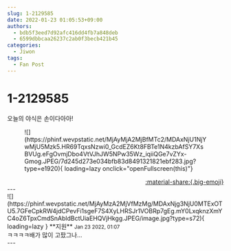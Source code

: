 ```yaml
---
slug: 1-2129585
date: 2022-01-23 01:05:53+09:00
authors:
  - bdb5f3eed7d92afc416dd4fb7a848deb
  - 6599dbbcaa26237c2ab0f3becb421b45
categories:
  - Jiwon
tags:
  - Fan Post
---
```


# 1-2129585

<div class="post-container" markdown="1">
<div class="content-container md-sidebar__scrollwrap" markdown="1">

오늘의 야식은 손이다아아!
<figure markdown="1">
![](https://phinf.wevpstatic.net/MjAyMjA2MjBfMTc2/MDAxNjU1NjYwMjU5Mzk5.HR69TqxsNzwi0_GcdEZ6Kt8FBTe1N4kzbAfSY7XsBVUg.eFgOvmjDbo4VtVJhJW5NPw35Wz_iqiiQGe7vZYx-Gmog.JPEG/7d245d273e034bfb83d8491321821ebf283.jpg?type=e1920){ loading=lazy onclick="openFullscreen(this)"}
</figure>


</div>
</div>

<div style="text-align: right;" markdown="1">
<a href="https://weverse.io/fromis9/fanpost/1-2129585" style="text-align: right;">:material-share:{.big-emoji}</a>
</div>
---

<div class="comments-container md-sidebar__scrollwrap" markdown="1">
<div class="comment" markdown="1">
<div class='id-container' markdown="1">
![](https://phinf.wevpstatic.net/MjAyMzA2MjVfMzMg/MDAxNjg3NjU0MTExOTU5.7GFeCpkRW4jdCPevFi1sgeF7S4XyLHRSJr1VOBRp7gEg.mY0LxqknzXmYC4oZ6TpxCmdSnAbldBctUiaEHQVjHkgg.JPEG/image.jpg?type=s72){ loading=lazy }
**<span class="artist">지원</span>** <small>Jan 23 2022, 01:07</small><br>
</div>
<div class='comment-body' markdown="1">
ㅋㅋㅋㅋ배가 많이 고팠그나...
</div>
</div>
</div>
---
